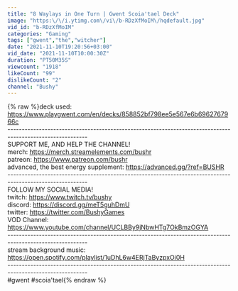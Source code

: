 ```yaml
---
title: "8 Waylays in One Turn | Gwent Scoia'tael Deck"
image: "https:\/\/i.ytimg.com\/vi\/b-RDzXfMoIM\/hqdefault.jpg"
vid_id: "b-RDzXfMoIM"
categories: "Gaming"
tags: ["gwent","the","witcher"]
date: "2021-11-10T19:20:56+03:00"
vid_date: "2021-11-10T10:00:30Z"
duration: "PT50M35S"
viewcount: "1918"
likeCount: "99"
dislikeCount: "2"
channel: "Bushy"
---
```

{% raw %}deck used: <a rel="nofollow" target="blank" href="https://www.playgwent.com/en/decks/858852bf798ee5e567e6b6962767966c">https://www.playgwent.com/en/decks/858852bf798ee5e567e6b6962767966c</a><br />----------------------------------------------------------------------------------------------------------<br />SUPPORT ME, AND HELP THE CHANNEL!<br />merch: <a rel="nofollow" target="blank" href="https://merch.streamelements.com/bushr">https://merch.streamelements.com/bushr</a><br />patreon: <a rel="nofollow" target="blank" href="https://www.patreon.com/bushr">https://www.patreon.com/bushr</a><br />advanced, the best energy supplement: <a rel="nofollow" target="blank" href="https://advanced.gg/?ref=BUSHR">https://advanced.gg/?ref=BUSHR</a><br />----------------------------------------------------------------------------------------------------------<br />FOLLOW MY SOCIAL MEDIA!<br />twitch: <a rel="nofollow" target="blank" href="https://www.twitch.tv/bushy">https://www.twitch.tv/bushy</a><br />discord: <a rel="nofollow" target="blank" href="https://discord.gg/meT5guhDmU">https://discord.gg/meT5guhDmU</a><br />twitter: <a rel="nofollow" target="blank" href="https://twitter.com/BushyGames">https://twitter.com/BushyGames</a><br />VOD Channel: <a rel="nofollow" target="blank" href="https://www.youtube.com/channel/UCLBBy9jNbwHTg7OkBmzOGYA">https://www.youtube.com/channel/UCLBBy9jNbwHTg7OkBmzOGYA</a><br />----------------------------------------------------------------------------------------------------------<br />stream background music: <a rel="nofollow" target="blank" href="https://open.spotify.com/playlist/1uDhL6w4ERjTaByzpxOi0H">https://open.spotify.com/playlist/1uDhL6w4ERjTaByzpxOi0H</a><br />----------------------------------------------------------------------------------------------------------<br />#gwent #scoia'tael{% endraw %}
